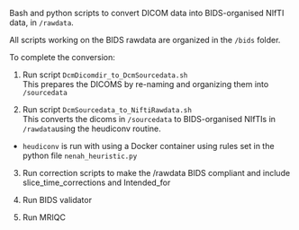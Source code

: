 Bash and python scripts to convert DICOM data into BIDS-organised NIfTI data, in `/rawdata`.

All scripts working on the BIDS rawdata are organized in the `/bids` folder.

To complete the conversion: 

1. Run script `DcmDicomdir_to_DcmSourcedata.sh` \
This prepares the DICOMS by re-naming and organizing them into `/sourcedata`

2. Run script `DcmSourcedata_to_NiftiRawdata.sh` \
This converts the dicoms in `/sourcedata` to BIDS-organised NIfTIs in `/rawdata`using the heudiconv routine. 
- `heudiconv` is run with using a Docker container using rules set in the python file `nenah_heuristic.py`

3. Run correction scripts to make the /rawdata BIDS compliant and include slice_time_corrections and Intended_for

4. Run BIDS validator

5. Run MRIQC
